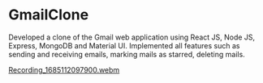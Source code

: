 ﻿# GmailClone
Developed a clone of the Gmail web application using React JS, Node JS, Express, MongoDB and Material UI.
Implemented all features such as sending and receiving emails, marking mails as starred, deleting mails.



[Recording_1685112097900.webm](https://github.com/KolliparaSaiSandeep/GmailClone/assets/110285559/a9d457fe-89eb-46ce-a7c6-417bb944db0a)
